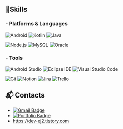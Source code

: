 <!-- ### Hi there 👋 -->

<!--
**LeeEunjeong1/LeeEunjeong1** is a ✨ _special_ ✨ repository because its `README.md` (this file) appears on your GitHub profile.

Here are some ideas to get you started:

- 🔭 I’m currently working on ...
- 🌱 I’m currently learning ...
- 👯 I’m looking to collaborate on ...
- 🤔 I’m looking for help with ...
- 💬 Ask me about ...
- 📫 How to reach me: ...
- 😄 Pronouns: ...
- ⚡ Fun fact: ...
https://simpleicons.org/
-->
 

## 💪Skills
### - Platforms & Languages
![Android](https://img.shields.io/badge/Android-3DDC84.svg?&style=for-the-badge&logo=Android&logoColor=white)
![Kotlin](https://img.shields.io/badge/Kotlin-7F52FF.svg?&style=for-the-badge&logo=Kotlin&logoColor=white)
![Java](https://img.shields.io/badge/Java-007396.svg?&style=for-the-badge&logo=Java&logoColor=white)

![Node.js](https://img.shields.io/badge/Node.js-339933.svg?&style=for-the-badge&logo=Node.js&logoColor=white)
![MySQL](https://img.shields.io/badge/MySQL-4479A1.svg?&style=for-the-badge&logo=MySQL&logoColor=white)
![Oracle](https://img.shields.io/badge/Oracle-F80000.svg?&style=for-the-badge&logo=Oracle&logoColor=white)

### - Tools
![Android Studio](https://img.shields.io/badge/Android%20Studio-3DDC84.svg?&style=for-the-badge&logo=Android%20Studio&logoColor=white)
![Eclipse IDE](https://img.shields.io/badge/Eclipse%20IDE-2C2255.svg?&style=for-the-badge&logo=Eclipse%20IDE&logoColor=white)
![Visual Studio Code](https://img.shields.io/badge/Visual%20Studio%20Code-007ACC.svg?&style=for-the-badge&logo=Visual%20Studio%20Code&logoColor=white)

![Git](https://img.shields.io/badge/Git-F05032.svg?&style=for-the-badge&logo=Git&logoColor=white)
![Notion](https://img.shields.io/badge/Notion-000000.svg?&style=for-the-badge&logo=Notion&logoColor=white)
![Jira](https://img.shields.io/badge/Jira-0052CC.svg?&style=for-the-badge&logo=Jira&logoColor=white)
![Trello](https://img.shields.io/badge/Trello-0052CC.svg?&style=for-the-badge&logo=Trello&logoColor=white)

## :mailbox_with_mail: Contacts
- [![Gmail Badge](https://img.shields.io/badge/Gmail-d14836?style=flat-square&logo=Gmail&logoColor=white&link=mailto:tbig1019@gmail.com)](mailto:tbig1019@gmail.com)
- [![Portfolio Badge](https://img.shields.io/badge/Portfolio-000000?style=flat-square&logo=Notion&logoColor=white&link=https://utopian-galaxy-bdd.notion.site/Developer-91c351ccc7964957be9b75372c2d3ef5)](https://utopian-galaxy-bdd.notion.site/Developer-91c351ccc7964957be9b75372c2d3ef5) 
- https://dev-ej2.tistory.com
